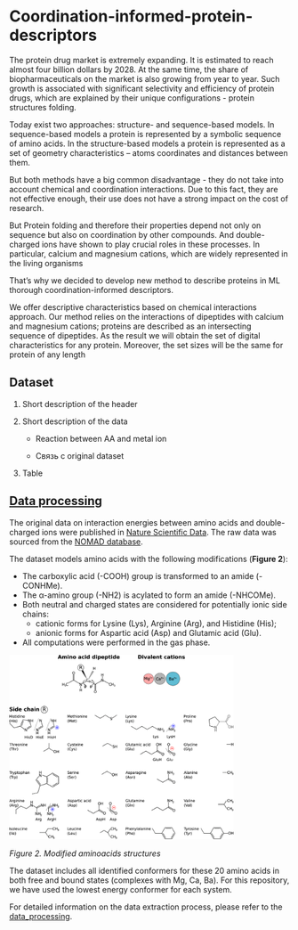 # Coordination-informed-protein-descriptors

The protein drug market is extremely expanding.
It is estimated to reach almost four billion dollars by 2028.
At the same time, the share of biopharmaceuticals on the market is also growing from year to year. 
Such growth is associated with significant selectivity and efficiency of protein drugs,
which are explained by their unique configurations - protein structures folding.

Today exist two approaches: structure- and sequence-based models.
In sequence-based models a protein is represented by a symbolic sequence of amino acids.
In the structure-based models a protein is represented as a set of geometry characteristics –
atoms coordinates and distances between them. 

But both methods have a big common disadvantage -
they do not take into account chemical and coordination interactions.
Due to this fact, they are not effective enough,
their use does not have a strong impact on the cost of research.

But Protein folding and therefore their properties depend not only on sequence
but also on coordination by other compounds.
And double-charged ions have shown to play crucial roles in these processes.
In particular, calcium and magnesium cations, which are widely represented in the living organisms

That’s why we decided to develop new method to describe proteins in ML thorough coordination-informed descriptors.  

We offer descriptive characteristics based on chemical interactions approach.
Our method relies on the interactions of dipeptides with calcium and magnesium cations;
proteins are described as an intersecting sequence of dipeptides. As the result we will obtain the set of digital characteristics for any protein. Moreover, the set sizes will be the same for protein of any length


## Dataset

1. Short description of the header

2. Short description of the data

    - Reaction between AA and metal ion
    
    - Связь с original dataset 

3. Table


## [Data processing](data_processing/)

The original data on interaction energies between amino acids and double-charged ions were published in [Nature Scientific Data](https://www.nature.com/articles/sdata20169).
The raw data was sourced from the [NOMAD database](https://nomad-lab.eu/prod/v1/gui/search/entries?datasets.dataset_name=Cation-coordinated%20conformers%20of%2020%20proteinogenic%20amino%20acids%20with%20different%20protonation%20states).

The dataset models amino acids with the following modifications (**Figure 2**):
- The carboxylic acid (-COOH) group is transformed to an amide (-CONHMe).
- The α-amino group (-NH2) is acylated to form an amide (-NHCOMe).
- Both neutral and charged states are considered for potentially ionic side chains:
    - cationic forms for Lysine (Lys), Arginine (Arg), and Histidine (His);
    - anionic forms for Aspartic acid (Asp) and Glutamic acid (Glu).
- All computations were performed in the gas phase.

<img src="images/figure_2.png" width="80%">

_Figure 2. Modified aminoacids structures_


The dataset includes all identified conformers for these 20 amino acids in both free and bound states (complexes with Mg, Ca, Ba).
For this repository, we have used the lowest energy conformer for each system.

For detailed information on the data extraction process, please refer to the [data_processing](data_processing/).

